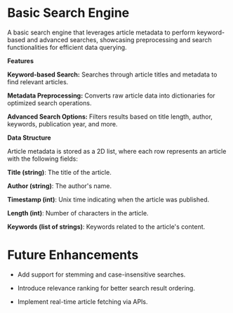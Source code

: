 # Basic Search Engine

A basic search engine that leverages article metadata to perform keyword-based and advanced searches, showcasing preprocessing and search functionalities for efficient data querying.

**Features**

**Keyword-based Search:** Searches through article titles and metadata to find relevant articles.

**Metadata Preprocessing:** Converts raw article data into dictionaries for optimized search operations.

**Advanced Search Options:** Filters results based on title length, author, keywords, publication year, and more.

**Data Structure**

Article metadata is stored as a 2D list, where each row represents an article with the following fields:

**Title (string)**: The title of the article.

**Author (string)**: The author's name.

**Timestamp (int)**: Unix time indicating when the article was published.

**Length (int)**: Number of characters in the article.

**Keywords (list of strings)**: Keywords related to the article's content.

# Future Enhancements
- Add support for stemming and case-insensitive searches.

- Introduce relevance ranking for better search result ordering.

- Implement real-time article fetching via APIs.
